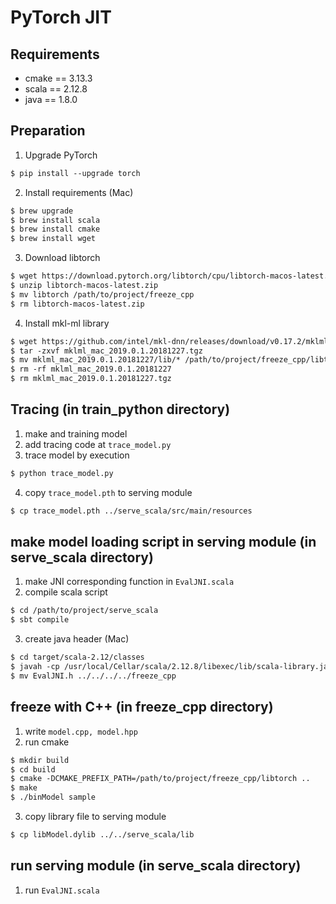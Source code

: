 # PyTorch JIT

## Requirements
+ cmake == 3.13.3
+ scala == 2.12.8
+ java == 1.8.0

## Preparation
1. Upgrade PyTorch
```markdown
$ pip install --upgrade torch
```
2. Install requirements (Mac)
```markdown
$ brew upgrade
$ brew install scala
$ brew install cmake
$ brew install wget
```
3. Download libtorch
```markdown
$ wget https://download.pytorch.org/libtorch/cpu/libtorch-macos-latest.zip
$ unzip libtorch-macos-latest.zip
$ mv libtorch /path/to/project/freeze_cpp
$ rm libtorch-macos-latest.zip
```
4. Install mkl-ml library
```markdown
$ wget https://github.com/intel/mkl-dnn/releases/download/v0.17.2/mklml_mac_2019.0.1.20181227.tgz
$ tar -zxvf mklml_mac_2019.0.1.20181227.tgz
$ mv mklml_mac_2019.0.1.20181227/lib/* /path/to/project/freeze_cpp/libtorch/lib/
$ rm -rf mklml_mac_2019.0.1.20181227
$ rm mklml_mac_2019.0.1.20181227.tgz
```

## Tracing (in train_python directory)
1. make and training model
2. add tracing code at ```trace_model.py```
3. trace model by execution
```markdown
$ python trace_model.py
```
4. copy ```trace_model.pth``` to serving module
```markdown
$ cp trace_model.pth ../serve_scala/src/main/resources
```

## make model loading script in serving module (in serve_scala directory)
1. make JNI corresponding function in ```EvalJNI.scala```
2. compile scala script
```markdown
$ cd /path/to/project/serve_scala
$ sbt compile
```
3. create java header (Mac)
```markdown
$ cd target/scala-2.12/classes
$ javah -cp /usr/local/Cellar/scala/2.12.8/libexec/lib/scala-library.jar:. EvalJNI
$ mv EvalJNI.h ../../../../freeze_cpp
```

## freeze with C++ (in freeze_cpp directory)
1. write ```model.cpp, model.hpp```
2. run cmake
```markdown
$ mkdir build
$ cd build
$ cmake -DCMAKE_PREFIX_PATH=/path/to/project/freeze_cpp/libtorch ..
$ make
$ ./binModel sample
```
3. copy library file to serving module
```markdown
$ cp libModel.dylib ../../serve_scala/lib
```

## run serving module (in serve_scala directory)
1. run ```EvalJNI.scala```
